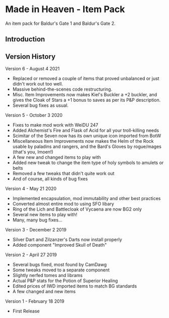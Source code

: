 # Made in Heaven - Item Pack
An item pack for Baldur's Gate 1 and Baldur's Gate 2.


## Introduction



## Version History

Version 6 - August 4 2021
- Replaced or removed a couple of items that proved unbalanced or just didn't
  work out too well.
- Massive behind-the-scenes code restructuring.
- Misc. Item Improvements now makes Kiel's Buckler a +2 buckler, and gives the
  Cloak of Stars a +1 bonus to saves as per its P&P description.
- Several bug fixes as usual.

Version 5 - October 3 2020
- Fixes to make mod work with WeiDU 247
- Added Alchemist's Fire and Flask of Acid for all your troll-killing needs
- Scimitar of the Seven now has its own unique icon imported from BotW
- Miscellaneous Item Improvements now makes the Helm of the Rock usable by paladins and rangers, and the Bard's Gloves by rogue/mages (that's you, Imoen!)
- A few new and changed items to play with
- Added new tweak to change the item type of holy symbols to amulets or belts
- Removed a few tweaks that didn't quite work out
- And of course, all kinds of bug fixes

Version 4 - May 21 2020
- Implemented encapsulation, mod immutability and other best practices
- Converted almost entire mod to using SFO libary
- Ring of the Lich and Battlecloak of Vycaena are now BG2 only
- Several new items to play with!
- Many, many bug fixes...

Version 3 - December 2 2019
- Silver Dart and Zilzanzer's Darts now install properly
- Added component "Improved Skull of Death"

Version 2 - April 27 2019
- Several bugs fixed, most found by CamDawg
- Some tweaks moved to a separate component
- Slightly nerfed tomes and librams
- Actual P&P stats for the Potion of Superior Healing
- Edited prices of IWD imported items to match BG standards
- A few changed and new items
 
Version 1 - February 18 2019
- First Release


